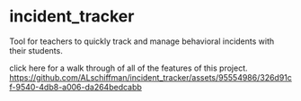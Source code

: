 # incident_tracker
Tool for teachers to quickly track and manage behavioral incidents with their students.

click here for a walk through of all of the features of this project.
https://github.com/ALschiffman/incident_tracker/assets/95554986/326d91cf-9540-4db8-a006-da264bedcabb

